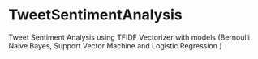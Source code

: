 # TweetSentimentAnalysis
Tweet Sentiment Analysis using TFIDF Vectorizer with models (Bernoulli Naive Bayes, Support Vector Machine and Logistic Regression ) 
